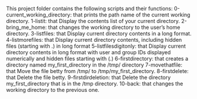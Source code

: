 This project folder contains the following scripts and their functions:
    0-current_working_directory: that prints the path name of the current working directory.
    1-listit: that Display the contents list of your current directory.
    2-bring_me_home: that changes the working directory to the user’s home directory.
    3-listfiles: that Display current directory contents in a long format.
    4-listmorefiles: that Display current directory contents, including hidden files (starting with .) in long format
    5-listfilesdigitonly: that Display current directory contents in long format with user and group IDs displayed numerically and hidden files starting     with (.)
    6-firstdirectory: that  creates a directory named my_first_directory in the /tmp/ directory
    7-movethatfile: that Move the file betty from /tmp/ to /tmp/my_first_directory.
    8-firstdelete: that Delete the file betty.
    9-firstdirdeletion: that Delete the directory my_first_directory that is in the /tmp directory.
    10-back: that changes the working directory to the previous one.
